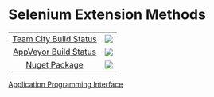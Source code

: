 # Selenium Extension Methods

<table align="center">
    <tr>
        <td align="center"><a href=http://scorchio-server.westeurope.cloudapp.azure.com:888/viewType.html?buildTypeId=Selenium_Build&guest=1)>Team City Build Status</a></td>
        <td align="center"><a href="scorchio-server.westeurope.cloudapp.azure.com:888/viewType.html?buildTypeId=Selenium_Build&guest=1">
	<img src="http://scorchio-server.westeurope.cloudapp.azure.com:888/app/rest/builds/buildType:(id:Selenium_Build)/statusIcon"/>
</a></td>
    </tr>
    <tr>
        <td align="center"><a href="https://ci.appveyor.com/project/asudbury/Selenium-ExtensionMethods">AppVeyor Build Status</td>
        <td align="center"><a href="https://ci.appveyor.com/project/asudbury/Selenium-ExtensionMethods">
	<img src='https://ci.appveyor.com/api/projects/status/5sg65tmn42gmyh1e?svg=true'/>
</a></td>
    </tr>
    <tr>
        <td align="center"><a href="https://www.nuget.org/packages/Scorchio.Selenium.ExtensionMethods">Nuget Package</a></td>
        <td align="center"><a href="https://www.nuget.org/packages/Scorchio.Selenium.ExtensionMethods"><img src='https://buildstats.info/nuget/Scorchio.Selenium.ExtensionMethods'/></a></td>
</table>


[Application Programming Interface](Scorchio.Selenium.ExtensionMethods.md)
